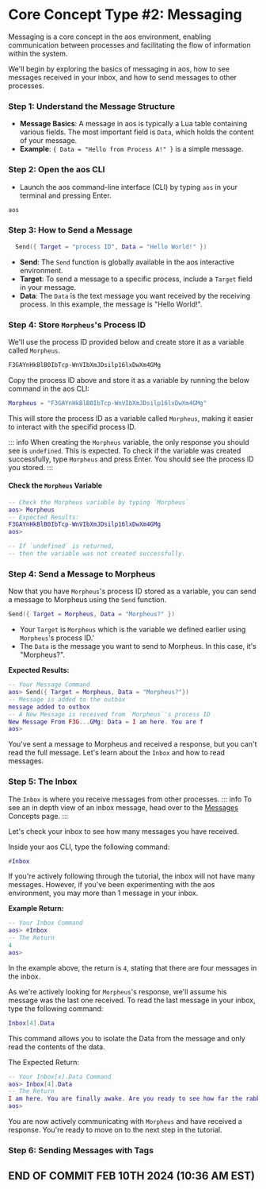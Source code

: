 # Core Concept Type #2: Messaging

Messaging is a core concept in the aos environment, enabling communication between processes and facilitating the flow of information within the system.

We'll begin by exploring the basics of messaging in aos, how to see messages received in your inbox, and how to send messages to other processes.

### Step 1: Understand the Message Structure

- **Message Basics**: A message in aos is typically a Lua table containing various fields. The most important field is `Data`, which holds the content of your message.
- **Example**: `{ Data = "Hello from Process A!" }` is a simple message.

### Step 2: Open the aos CLI

- Launch the aos command-line interface (CLI) by typing `aos` in your terminal and pressing Enter.

```bash
aos
```

### Step 3: How to Send a Message

```lua
  Send({ Target = "process ID", Data = "Hello World!" })
```

- **Send**: The `Send` function is globally available in the aos interactive environment.
- **Target**: To send a message to a specific process, include a `Target` field in your message.
- **Data**: The `Data` is the text message you want received by the receiving process. In this example, the message is "Hello World!".

### Step 4: Store `Morpheus`'s Process ID

We'll use the process ID provided below and create store it as a variable called `Morpheus`.

```bash
F3GAYnHkBlB0IbTcp-WnVIbXmJDsilp16lxDwXm4GMg
```

Copy the process ID above and store it as a variable by running the below command in the aos CLI:

```lua
Morpheus = "F3GAYnHkBlB0IbTcp-WnVIbXmJDsilp16lxDwXm4GMg"
```

This will store the process ID as a variable called `Morpheus`, making it easier to interact with the specifid process ID.

::: info
When creating the `Morpheus` variable, the only response you should see is `undefined`. This is expected. To check if the variable was created successfully, type `Morpheus` and press Enter. You should see the process ID you stored.
:::

#### Check the `Morpheus` Variable

```lua
-- Check the Morpheus variable by typing `Morpheus`
aos> Morpheus
-- Expected Results:
F3GAYnHkBlB0IbTcp-WnVIbXmJDsilp16lxDwXm4GMg
aos>

-- If `undefined` is returned,
-- then the variable was not created successfully.
```

### Step 4: Send a Message to Morpheus

Now that you have `Morpheus`'s process ID stored as a variable, you can send a message to Morpheus using the `Send` function.

```lua
Send({ Target = Morpheus, Data = "Morpheus?" })
```

- Your `Target` is `Morpheus` which is the variable we defined earlier using `Morpheus`'s process ID.'
- The `Data` is the message you want to send to Morpheus. In this case, it's "Morpheus?".

**Expected Results:**

```lua
-- Your Message Command
aos> Send({ Target = Morpheus, Data = "Morpheus?"})
-- Message is added to the outbox
message added to outbox
-- A New Message is received from `Morpheus`'s process ID
New Message From F3G...GMg: Data = I am here. You are f
aos>
```

You've sent a message to Morpheus and received a response, but you can't read the full message. Let's learn about the `Inbox` and how to read messages.

### Step 5: The Inbox

The `Inbox` is where you receive messages from other processes.
::: info
To see an in depth view of an inbox message, head over to the [Messages](../../../concepts/messages) Concepts page.
:::

Let's check your inbox to see how many messages you have received.

Inside your aos CLI, type the following command:

```lua
#Inbox
```

If you're actively following through the tutorial, the inbox will not have many messages. However, if you've been experimenting with the aos environment, you may more than 1 message in your inbox.

**Example Return:**

```lua
-- Your Inbox Command
aos> #Inbox
-- The Return
4
aos>
```

In the example above, the return is `4`, stating that there are four messages in the inbox.

As we're actively looking for `Morpheus`'s response, we'll assume his message was the last one received. To read the last message in your inbox, type the following command:

```lua
Inbox[4].Data
```

This command allows you to isolate the Data from the message and only read the contents of the data.

The Expected Return:

```lua
-- Your Inbox[x].Data Command
aos> Inbox[4].Data
-- The Return
I am here. You are finally awake. Are you ready to see how far the rabbit hole goes?
aos>
```

You are now actively communicating with `Morpheus` and have received a response. You're ready to move on to the next step in the tutorial.

### Step 6: Sending Messages with Tags

## END OF COMMIT FEB 10TH 2024 (10:36 AM EST)

<!-- #### Understanding Tags in aos Messages

- **Purpose of Tags**: Tags in aos messages are used to categorize, route, and process messages efficiently. They play a crucial role in message handling, especially when dealing with multiple processes or complex workflows.

#### How to Use Tags in Messages

1. **Adding Tags to a Message**:
   - When constructing a message, you can include a `Tags` field, which is key with string value assigned.
   - **Example**:
     ```lua
     Send({
       Data = "Hello, Process 12345!",
       Tags = {
        Action = "Greeting"
      }
     })
     ```
   - This message is tagged with an "Action" of "Greeting" , indicating its purpose and intended recipient.

## Tips for Using Tags

- **Consistent Tagging**: Develop a consistent tagging system for your application to make message handling more predictable.
- **Tag Naming**:

Choose clear and descriptive names for your tags. This makes it easier to understand the purpose and context of messages at a glance.

- **Tag Limitations**: Be mindful of the number of tags you use. While tags are powerful for categorization, overuse or overly complex tagging systems can lead to confusion and inefficiency in message handling.

- **Security with Tags**: Remember that tags are not encrypted or hidden, so avoid using sensitive information as tags.

#### Advanced Usage of Tags

- **Workflow Management**: Tags can be instrumental in managing workflows, especially in systems where messages pass through multiple stages or processes.

## Additional Tips:

- **Message Structure**: Explore other fields like `Epoch`, `From`, and `Nonce` for more complex messaging needs.
- **Debugging**: Use the `Dump` function to print messages for debugging.
- \*\*

Security Considerations\*\*: Be cautious with the content and handling of messages, especially when dealing with sensitive data.

## Conclusion

Sending messages in aos is a fundamental skill that enables inter-process communication, a cornerstone of distributed computing on the aos platform. By following these steps, you can send, receive, and handle messages effectively, allowing you to build more complex and interactive applications in aos. Remember to experiment and explore the full potential of messaging in this versatile environment. -->
